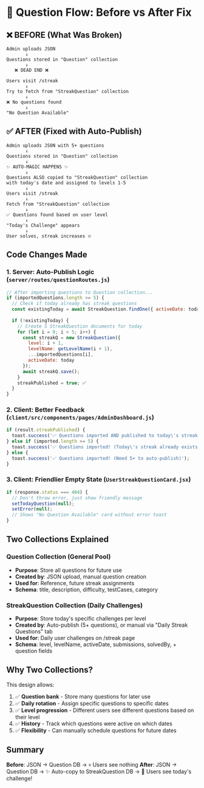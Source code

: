 # 🔄 Question Flow: Before vs After Fix

## ❌ BEFORE (What Was Broken)

```
Admin uploads JSON
       ↓
Questions stored in "Question" collection
       ↓
   ❌ DEAD END ❌
       
Users visit /streak
       ↓
Try to fetch from "StreakQuestion" collection
       ↓
❌ No questions found
       ↓
"No Question Available"
```

## ✅ AFTER (Fixed with Auto-Publish)

```
Admin uploads JSON with 5+ questions
       ↓
Questions stored in "Question" collection
       ↓
✨ AUTO-MAGIC HAPPENS ✨
       ↓
Questions ALSO copied to "StreakQuestion" collection
with today's date and assigned to levels 1-5
       ↓
Users visit /streak
       ↓
Fetch from "StreakQuestion" collection
       ↓
✅ Questions found based on user level
       ↓
"Today's Challenge" appears
       ↓
User solves, streak increases 🔥
```

## Code Changes Made

### 1. Server: Auto-Publish Logic (`server/routes/questionRoutes.js`)
```javascript
// After importing questions to Question collection...
if (importedQuestions.length >= 5) {
  // Check if today already has streak questions
  const existingToday = await StreakQuestion.findOne({ activeDate: today });
  
  if (!existingToday) {
    // Create 5 StreakQuestion documents for today
    for (let i = 0; i < 5; i++) {
      const streakQ = new StreakQuestion({
        level: i + 1,
        levelName: getLevelName(i + 1),
        ...importedQuestions[i],
        activeDate: today
      });
      await streakQ.save();
    }
    streakPublished = true; ✅
  }
}
```

### 2. Client: Better Feedback (`client/src/components/pages/AdminDashboard.js`)
```javascript
if (result.streakPublished) {
  toast.success('✅ Questions imported AND published to today\'s streak!');
} else if (imported.length >= 5) {
  toast.success('✅ Questions imported! (Today\'s streak already exists)');
} else {
  toast.success('✅ Questions imported! (Need 5+ to auto-publish)');
}
```

### 3. Client: Friendlier Empty State (`UserStreakQuestionCard.jsx`)
```javascript
if (response.status === 404) {
  // Don't throw error, just show friendly message
  setTodayQuestion(null);
  setError(null);
  // Shows "No Question Available" card without error toast
}
```

## Two Collections Explained

### Question Collection (General Pool)
- **Purpose**: Store all questions for future use
- **Created by**: JSON upload, manual question creation
- **Used for**: Reference, future streak assignments
- **Schema**: title, description, difficulty, testCases, category

### StreakQuestion Collection (Daily Challenges)
- **Purpose**: Store today's specific challenges per level
- **Created by**: Auto-publish (5+ questions), or manual via "Daily Streak Questions" tab
- **Used for**: Daily user challenges on /streak page
- **Schema**: level, levelName, activeDate, submissions, solvedBy, + question fields

## Why Two Collections?

This design allows:
1. ✅ **Question bank** - Store many questions for later use
2. ✅ **Daily rotation** - Assign specific questions to specific dates
3. ✅ **Level progression** - Different users see different questions based on their level
4. ✅ **History** - Track which questions were active on which dates
5. ✅ **Flexibility** - Can manually schedule questions for future dates

## Summary

**Before**: JSON → Question DB → 💀 Users see nothing
**After**: JSON → Question DB → ✨ Auto-copy to StreakQuestion DB → 🎉 Users see today's challenge!
